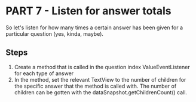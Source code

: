 # PART 7 - Listen for answer totals
So let's listen for how many times a certain answer has been given for a particular question (yes, kinda, maybe).

## Steps
1) Create a method that is called in the question index ValueEventListener for each type of answer
2) In the method, set the relevant TextView to the number of children for the specific answer that the method is called with.
The number of children can be gotten with the dataSnapshot.getChildrenCount() call.

